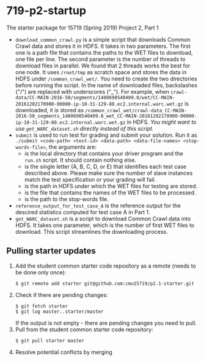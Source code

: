 # 719-p2-startup
The starter package for 15719 (Spring 2019) Project 2, Part 1
- `download_common_crawl.py` is a simple script that downloads Common Crawl data and stores it in HDFS. It takes in two parameters. The first one is a path file that contains the paths to the WET files to download, one file per line. The second parameter is the number of threads to download files in parallel. We found that 2 threads works the best for one node. It uses `/root/tmp` as scratch space and stores the data in HDFS under `/common_crawl_wet/`. You need to create the two directories before running the script. In the name of downloaded files, backslashes ("/") are replaced with underscores ("_"). For example, when `crawl-data/CC-MAIN-2016-50/segments/1480698540409.8/wet/CC-MAIN-20161202170900-00000-ip-10-31-129-80.ec2.internal.warc.wet.gz` is downloaded, it is stored as `/common_crawl_wet/crawl-data_CC-MAIN-2016-50_segments_1480698540409.8_wet_CC-MAIN-20161202170900-00000-ip-10-31-129-80.ec2.internal.warc.wet.gz` in HDFS. _You might want to use `get_WARC_dataset.sh` directly instead of this script._
- `submit` is used to run test for grading and submit your solution. Run it as `./submit <code-path> <test-id> <data-path> <data-file-names> <stop-words-file>`, the arguments are:
  - <code-path> is the local directory that contains your driver program and the `run.sh` script. It should contain nothing else.
  - <test-id> is the single letter (A, B, C, D, or E) that identifies each test case described above. Please make sure the number of slave instances match the test specification or your grading will fail.
   - <data-path> is the path in HDFS under which the WET files for testing are stored.
   - <data-file-names> is the file that contains the names of the WET files to be processed.
   - <stop-words-files> is the path to the stop-words file.
- `reference_output_for_test_case_A` is the reference output for the descired statistics computed for test case A in Part 1.
- `get_WARC_dataset.sh` is a script to download Common Crawl data into HDFS. It takes one parameter, which is the number of first WET files to download. This script streamlines the downloading process.

## Pulling starter updates
1. Add the student common starter code repository as a remote (needs to be done only once):
    ```
    $ git remote add starter git@github.com:cmu15719/p2.1-starter.git
    ```
1. Check if there are pending changes:
    ```
    $ git fetch starter
    $ git log master..starter/master
    ```
    If the output is not empty - there are pending changes you need to pull.
1. Pull from the student common starter code repository:
    ```
    $ git pull starter master
    ```
1. Resolve potential conflicts by merging
